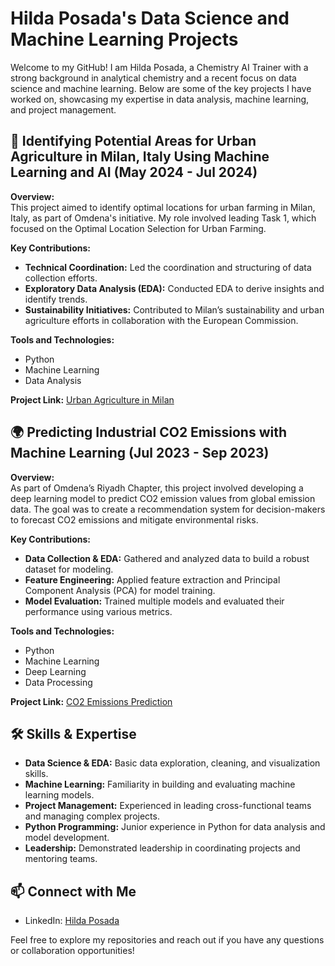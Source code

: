 # Hilda Posada's Data Science and Machine Learning Projects

Welcome to my GitHub! I am Hilda Posada, a Chemistry AI Trainer with a strong background in analytical chemistry and a recent focus on data science and machine learning. Below are some of the key projects I have worked on, showcasing my expertise in data analysis, machine learning, and project management.

## 🌱 Identifying Potential Areas for Urban Agriculture in Milan, Italy Using Machine Learning and AI (May 2024 - Jul 2024)

**Overview:**  
This project aimed to identify optimal locations for urban farming in Milan, Italy, as part of Omdena's initiative. My role involved leading Task 1, which focused on the Optimal Location Selection for Urban Farming.

**Key Contributions:**
- **Technical Coordination:** Led the coordination and structuring of data collection efforts.
- **Exploratory Data Analysis (EDA):** Conducted EDA to derive insights and identify trends.
- **Sustainability Initiatives:** Contributed to Milan’s sustainability and urban agriculture efforts in collaboration with the European Commission.

**Tools and Technologies:**
- Python
- Machine Learning
- Data Analysis

**Project Link:** [Urban Agriculture in Milan](https://omdena-crop-disease-diagnostics-app.streamlit.app/prediction_application)

## 🌍 Predicting Industrial CO2 Emissions with Machine Learning (Jul 2023 - Sep 2023)

**Overview:**  
As part of Omdena’s Riyadh Chapter, this project involved developing a deep learning model to predict CO2 emission values from global emission data. The goal was to create a recommendation system for decision-makers to forecast CO2 emissions and mitigate environmental risks.

**Key Contributions:**
- **Data Collection & EDA:** Gathered and analyzed data to build a robust dataset for modeling.
- **Feature Engineering:** Applied feature extraction and Principal Component Analysis (PCA) for model training.
- **Model Evaluation:** Trained multiple models and evaluated their performance using various metrics.

**Tools and Technologies:**
- Python
- Machine Learning
- Deep Learning
- Data Processing

**Project Link:** [CO2 Emissions Prediction](https://saudi-arabia-industrial-co2.streamlit.app/)

## 🛠 Skills & Expertise

- **Data Science & EDA:** Basic data exploration, cleaning, and visualization skills.
- **Machine Learning:** Familiarity in building and evaluating machine learning models.
- **Project Management:** Experienced in leading cross-functional teams and managing complex projects.
- **Python Programming:** Junior experience in Python for data analysis and model development.
- **Leadership:** Demonstrated leadership in coordinating projects and mentoring teams.

## 📫 Connect with Me

- LinkedIn: [Hilda Posada](https://www.linkedin.com/in/hildaposada/)

Feel free to explore my repositories and reach out if you have any questions or collaboration opportunities!

